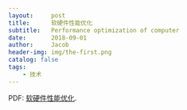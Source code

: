 ```yaml
---
layout:     post
title:      软硬件性能优化
subtitle:   Performance optimization of computer
date:       2018-09-01
author:     Jacob
header-img: img/the-first.png
catalog: false
tags:
    - 技术
---
```



<p>PDF: <a href="https://jacobck163.github.io/files/%E8%BD%AF%E7%A1%AC%E4%BB%B6%E6%80%A7%E8%83%BD%E4%BC%98%E5%8C%96.pdf">软硬件性能优化</a>.</p>

